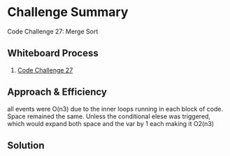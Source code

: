 # Challenge Summary
<!-- Description of the challenge -->
Code Challenge 27: Merge Sort

## Whiteboard Process
<!-- Embedded whiteboard image -->
1. [Code Challenge 27](/images/cc27.png)
## Approach & Efficiency
<!-- What approach did you take? Why? What is the Big O space/time for this approach? -->
all events were O(n3) due to the inner loops running in each block of code. Space remained the same. Unless the conditional elese was triggered, which would expand both space and the var by 1 each making it O2(n3)

## Solution
